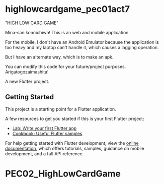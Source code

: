 # highlowcardgame_pec01act7

"HIGH LOW CARD GAME"

Mina-san konnichiwa! This is an web and mobile application.

For the mobile, I don't have an Android Emulator because the application is
too heavy and my laptop can't handle it, which causes a lagging operation.

But I have an alternate way, which is to make an apk.

You can modify this code for your future/project purposes. Arigatogozaimashita!

A new Flutter project.

## Getting Started

This project is a starting point for a Flutter application.

A few resources to get you started if this is your first Flutter project:

- [Lab: Write your first Flutter app](https://docs.flutter.dev/get-started/codelab)
- [Cookbook: Useful Flutter samples](https://docs.flutter.dev/cookbook)

For help getting started with Flutter development, view the
[online documentation](https://docs.flutter.dev/), which offers tutorials,
samples, guidance on mobile development, and a full API reference.
# PEC02_HighLowCardGame
